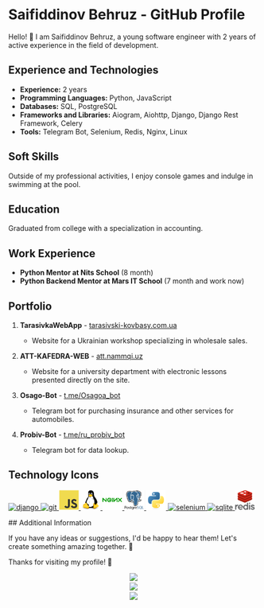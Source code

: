 # Saifiddinov Behruz - GitHub Profile

Hello! 👋 I am Saifiddinov Behruz, a young software engineer with 2 years of active experience in the field of development.

## Experience and Technologies

- **Experience:** 2 years
- **Programming Languages:** Python, JavaScript
- **Databases:** SQL, PostgreSQL
- **Frameworks and Libraries:** Aiogram, Aiohttp, Django, Django Rest Framework, Celery
- **Tools:** Telegram Bot, Selenium, Redis, Nginx, Linux

## Soft Skills

Outside of my professional activities, I enjoy console games and indulge in swimming at the pool.

## Education

Graduated from college with a specialization in accounting.

## Work Experience

- **Python Mentor at Nits School** (8 month)
- **Python Backend Mentor at Mars IT School** (7 month and work now)
  
## Portfolio

1. **TarasivkaWebApp** - [tarasivski-kovbasy.com.ua](https://tarasivski-kovbasy.com.ua/)
   - Website for a Ukrainian workshop specializing in wholesale sales.

2. **ATT-KAFEDRA-WEB** - [att.nammqi.uz](https://att.nammqi.uz/)
   - Website for a university department with electronic lessons presented directly on the site.

3. **Osago-Bot** - [t.me/Osagoa_bot](https://t.me/Osagoa_bot)
   - Telegram bot for purchasing insurance and other services for automobiles.

4. **Probiv-Bot** - [t.me/ru_probiv_bot](https://t.me/ru_probiv_bot)
   - Telegram bot for data lookup.

## Technology Icons

<p>
<a href="https://www.djangoproject.com/" target="_blank" rel="noreferrer">
      <img
        src="https://cdn.worldvectorlogo.com/logos/django.svg"
        alt="django"
        width="40"
        height="40"
      />
    </a>
    <a href="https://git-scm.com/" target="_blank" rel="noreferrer">
      <img
        src="https://www.vectorlogo.zone/logos/git-scm/git-scm-icon.svg"
        alt="git"
        width="40"
        height="40"
      />
    </a>
    <a
  href="https://developer.mozilla.org/en-US/docs/Web/JavaScript"
  target="_blank"
  rel="noreferrer"
>
  <img
    src="https://raw.githubusercontent.com/devicons/devicon/master/icons/javascript/javascript-original.svg"
    alt="javascript"
    width="40"
    height="40"
  />
</a>
<a href="https://www.linux.org/" target="_blank" rel="noreferrer">
  <img
    src="https://raw.githubusercontent.com/devicons/devicon/master/icons/linux/linux-original.svg"
    alt="linux"
    width="40"
    height="40"
  />
</a>
<a href="https://www.nginx.com" target="_blank" rel="noreferrer">
  <img
    src="https://raw.githubusercontent.com/devicons/devicon/master/icons/nginx/nginx-original.svg"
    alt="nginx"
    width="40"
    height="40"
  />
</a>
<a href="https://www.postgresql.org" target="_blank" rel="noreferrer">
  <img
    src="https://raw.githubusercontent.com/devicons/devicon/master/icons/postgresql/postgresql-original-wordmark.svg"
    alt="postgresql"
    width="40"
    height="40"
  />
</a>
<a href="https://www.python.org" target="_blank" rel="noreferrer">
  <img
    src="https://raw.githubusercontent.com/devicons/devicon/master/icons/python/python-original.svg"
    alt="python"
    width="40"
    height="40"
  />
</a>
<a href="https://www.selenium.dev" target="_blank" rel="noreferrer">
  <img
    src="https://raw.githubusercontent.com/detain/svg-logos/780f25886640cef088af994181646db2f6b1a3f8/svg/selenium-logo.svg"
    alt="selenium"
    width="40"
    height="40"
  />
</a>
<a href="https://www.sqlite.org/" target="_blank" rel="noreferrer">
  <img
    src="https://www.vectorlogo.zone/logos/sqlite/sqlite-icon.svg"
    alt="sqlite"
    width="40"
    height="40"
  />
</a>
<a href="https://redis.io" target="_blank" rel="noreferrer">
  <img
    src="https://raw.githubusercontent.com/devicons/devicon/master/icons/redis/redis-original-wordmark.svg"
    alt="redis"
    width="40"
    height="40"/>
</a>
</p>
## Additional Information

If you have any ideas or suggestions, I'd be happy to hear them! Let's create something amazing together. 🚀

Thanks for visiting my profile! 🌟



<p align="center">
    <img src="https://github-readme-stats.vercel.app/api?username=winchestor2001&rank_icon=github&include_all_commits=true&card_width=500px&hide_border=true&theme=radical&show=reviews,discussions_started,discussions_answered">
    <br>

<img src="https://streak-stats.demolab.com?user=winchestor2001&theme=radical&hide_border=true&card_width=500px">

<br>

<img src="https://github-readme-stats.vercel.app/api/top-langs?username=winchestor2001&show_icons=true&locale=en&layout=compact&theme=radical&hide_border=true&card_width=500px"/>
  </p>
